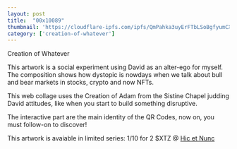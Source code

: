 ```yaml
---
layout: post
title:  "00x10089"
thumbnail: 'https://cloudflare-ipfs.com/ipfs/QmPahka3uyErFTbLSoBgfyumCXJm4QVLCsfuchLTUNioFS'
category: ['creation-of-whatever']
---
```


Creation of Whatever

This artwork is a social experiment using David as an alter-ego for myself. The composition shows how dystopic is nowdays when we talk about bull and bear markets in stocks, crypto and now NFTs.

This web collage uses the Creation of Adam from the Sistine Chapel judding David attitudes, like when you start to build something disruptive.

The interactive part are the main identity of the QR Codes, now on, you must follow-on to discover!

This artwork is avaiable in limited series: 1/10 for 2 $XTZ @ [Hic et Nunc](https://www.hicetnunc.xyz/objkt/10089)
